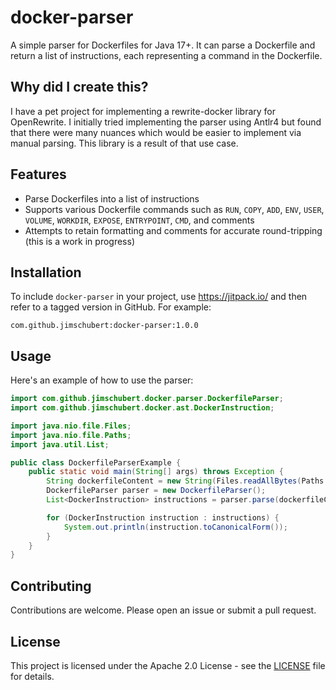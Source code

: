 # docker-parser

A simple parser for Dockerfiles for Java 17+.
It can parse a Dockerfile and return a list of instructions, each representing a command in the Dockerfile.

## Why did I create this?

I have a pet project for implementing a rewrite-docker library for OpenRewrite. I initially tried implementing the parser
using Antlr4 but found that there were many nuances which would be easier to implement via manual parsing. This library
is a result of that use case.

## Features

- Parse Dockerfiles into a list of instructions
- Supports various Dockerfile commands such as `RUN`, `COPY`, `ADD`, `ENV`, `USER`, `VOLUME`, `WORKDIR`, `EXPOSE`, `ENTRYPOINT`, `CMD`, and comments
- Attempts to retain formatting and comments for accurate round-tripping (this is a work in progress)

## Installation

To include `docker-parser` in your project, use https://jitpack.io/ and then refer to a tagged version in GitHub. For example:

```
com.github.jimschubert:docker-parser:1.0.0
```

## Usage
Here's an example of how to use the parser:

```java
import com.github.jimschubert.docker.parser.DockerfileParser;
import com.github.jimschubert.docker.ast.DockerInstruction;

import java.nio.file.Files;
import java.nio.file.Paths;
import java.util.List;

public class DockerfileParserExample {
    public static void main(String[] args) throws Exception {
        String dockerfileContent = new String(Files.readAllBytes(Paths.get("path/to/Dockerfile")));
        DockerfileParser parser = new DockerfileParser();
        List<DockerInstruction> instructions = parser.parse(dockerfileContent);

        for (DockerInstruction instruction : instructions) {
            System.out.println(instruction.toCanonicalForm());
        }
    }
}
```

## Contributing

Contributions are welcome. Please open an issue or submit a pull request.

## License

This project is licensed under the Apache 2.0 License - see the [LICENSE](./LICENSE) file for details.
